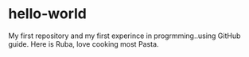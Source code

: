 # hello-world
My first repository and my first experince in progrmming..using GitHub guide.
Here is Ruba, love cooking most Pasta.
